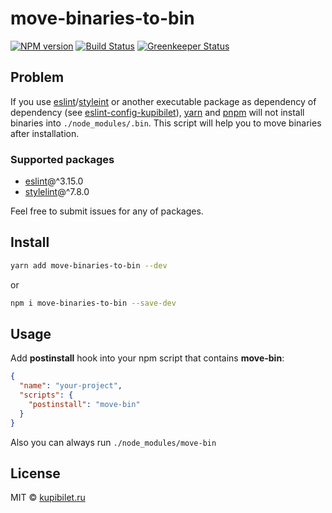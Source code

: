 # move-binaries-to-bin

[![NPM version][npm-img]][npm-url]
[![Build Status][travis-img]][travis-url]
[![Greenkeeper Status][greenkeeper-img]][greenkeeper-url]

## Problem

If you use [eslint](http://eslint.org/)/[styleint](https://github.com/stylelint/stylelint) or another executable package as dependency of dependency (see [eslint-config-kupibilet](https://github.com/kupibilet-frontend/eslint-config-kupibilet)), [yarn](yarnpkg.com) and [pnpm](https://github.com/pnpm/pnpm) will not install binaries into `./node_modules/.bin`. This script will help you to move binaries after installation.

### Supported packages

* [eslint](http://eslint.org/)@^3.15.0
* [stylelint](https://stylelint.io/)@^7.8.0

Feel free to submit issues for any of packages.

## Install

```sh
yarn add move-binaries-to-bin --dev
```
or
```sh
npm i move-binaries-to-bin --save-dev
```
## Usage


Add **postinstall** hook into your npm script that contains **move-bin**:

```json
{
  "name": "your-project",
  "scripts": {
    "postinstall": "move-bin"
  }
}
```

Also you can always run `./node_modules/move-bin`

## License

MIT © [kupibilet.ru](https://kupibilet.ru)


[travis-img]: https://travis-ci.org/kupibilet-frontend/move-binaries-to-bin.svg
[travis-url]: https://travis-ci.org/kupibilet-frontend/move-binaries-to-bin
[npm-img]: https://badge.fury.io/js/move-binaries-to-bin.svg
[npm-url]: https://www.npmjs.com/package/move-binaries-to-bin
[greenkeeper-img]: https://badges.greenkeeper.io/kupibilet-frontend/move-binaries-to-bin.svg
[greenkeeper-url]: https://greenkeeper.io/

